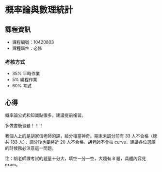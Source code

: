 # 概率論與數理統計

## 課程資訊

* 課程編號：10420803
* 課程屬性：必修

### 考核方式

* 35% 平時作業
* 5% 編程作業
* 60% 考試

## 心得

概率論公式和知識點很多，建議提前複習。

多做書後習題！！！

我個人上的是胡家信老師的課，給分相當神奇。期末未調分前有 33 人不合格（總共 183 人），調分後也要將近 20 人不合格。胡老師不會拉 curve，建議各位選課的時候務必注意這一問題。

注：胡老師課考試的題量十分大，填空一分一空，大題有 8 題，具體內容見 exam。
